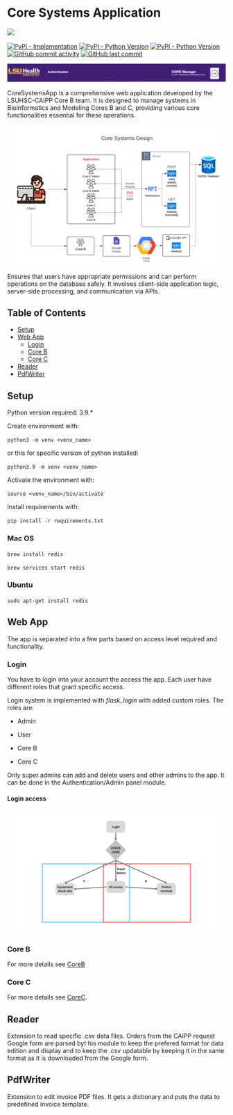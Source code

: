 #  Core Systems Application
[![][black-shield]][black]

[black]: https://www.lsuhs.edu/centers/center-for-applied-immunology-and-pathological-processes/bioinformatics-modeling-core
[black-shield]: https://img.shields.io/badge/LSUHS-CAIPP_Modelling_Core-FFBF00.svg?style=for-the-badge&labelColor=purple
[![PyPI - Implementation](https://img.shields.io/pypi/implementation/flask?logo=python)](https://pypi.org/project/Flask/) [![PyPI - Python Version](https://img.shields.io/pypi/pyversions/pandas?logo=pandas&label=pandas)](https://pypi.org/project/pandas/) [![PyPI - Python Version](https://img.shields.io/pypi/pyversions/FuzzyWuzzy?logo=python&label=FuzzyWuzzy)](https://pypi.org/project/fuzzywuzzy/)
 [![GitHub commit activity](https://img.shields.io/github/commit-activity/t/LSUHSC-CAIPP-Core-B/CoreSystemsApp?logo=github)](https://github.com/LSUHSC-CAIPP-Core-B/CoreSystemsApp/commits/main/) [![GitHub last commit](https://img.shields.io/github/last-commit/LSUHSC-CAIPP-Core-B/CoreSystemsApp?logo=github)](https://github.com/LSUHSC-CAIPP-Core-B/CoreSystemsApp/commits/main/)

![Title](docs/title.png)

CoreSystemsApp is a comprehensive web application developed by the LSUHSC-CAIPP Core B team. It is designed to manage systems in Bioinformatics and Modeling Cores B and C, providing various core functionalities essential for these operations.

![System Design](docs/Core_Systems_App_Design.png)

Ensures that users have appropriate permissions and can perform operations on the database safely. It involves client-side application logic, server-side processing, and communication via APIs.

## Table of Contents 
- [Setup](#Setup) 
- [Web App](#Web-App) 
    - [Login](#Login) 
    - [Core B](#Core-B) 
    - [Core C](#Core-C)
- [Reader](#Reader)
- [PdfWriter](#PdfWriter)

##  Setup

Python version required: 3.9.*

Create environment with:

`python3 -m venv <venv_name>`

or this for specific version of python installed:

`python3.9 -m venv <venv_name>`

Activate the environment with:

`source <venv_name>/bin/activate`

Install requirements with:

`pip install -r requirements.txt`

  

###  Mac OS

`brew install redis`

`brew services start redis`

  

###  Ubuntu

`sudo apt-get install redis`

  

##  Web App

The app is separated into a few parts based on access level required and functionality.

###  Login

You have to login into your account the access the app. Each user have different roles that grant specific access.

Login system is implemented with *flask_login* with added custom roles. The roles are:

- Admin

- User

- Core B

- Core C

Only super admins can add and delete users and other admins to the app. It can be done in the Authentication/Admin panel module.

  

####  Login access

![App flow](docs/Core_App_entry_flow.png)

###  Core B
For more details see [CoreB](app/CoreB/README.md)

###  Core C
For more details see [CoreC](app/CoreC/README.md).

##  Reader

Extension to read specific .csv data files. Orders from the CAIPP request Google form are parsed byt his module to keep the prefered format for data edition and display and to keep the .csv updatable by keeping it in the same format as it is downloaded from the Google form.

  

##  PdfWriter

Extension to edit invoice PDF files. It gets a dictionary and puts the data to predefined invoice template.